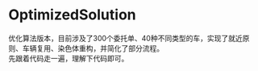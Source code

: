 # OptimizedSolution
优化算法版本，目前涉及了300个委托单、40种不同类型的车，实现了就近原则、车辆复用、染色体重构，并简化了部分流程。  
先跟着代码走一遍，理解下代码即可。


